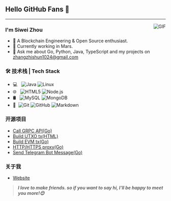 ## Hello GitHub Fans 👋
---
<img align="right" alt="GIF" src="https://raw.githubusercontent.com/JoeyBling/JoeyBling/master/pic/pusheencode.gif" />

### I'm Siwei Zhou

- 🌟 A Blockchain Engineering & Open Source enthusiast.
- 🌱 Currently working in Mars.
- 💬 Ask me about Go, Python, Java, TypeScript and my projects on [zhangzhishun1024@gmail.com](mailto:zhangzhishun1024@gmail.com)

### 🛠 技术栈 | Tech Stack

- 💻 &#160; ![Java](https://img.shields.io/badge/-Java-333333?style=flat&logo=Java&logoColor=007396)
![Linux](https://img.shields.io/badge/-Linux-333333?style=flat&logo=Linux&logoColor=FCC624)
- 🌐 &#160; ![HTML5](https://img.shields.io/badge/-HTML5-333333?style=flat&logo=HTML5)
![Node.js](https://img.shields.io/badge/-Node.js-333333?style=flat&logo=node.js)
- 🛢 &#160; ![MySQL](https://img.shields.io/badge/-MySQL-333333?style=flat&logo=mysql)
![MongoDB](https://img.shields.io/badge/-MongoDB-333333?style=flat&logo=mongodb)
- 🔧 &#160;![Git](https://img.shields.io/badge/-Git-333333?style=flat&logo=git)
![GitHub](https://img.shields.io/badge/-GitHub-333333?style=flat&logo=github)
![Markdown](https://img.shields.io/badge/-Markdown-333333?style=flat&logo=markdown)

### 开源项目
- [Call GRPC API(Go)](https://github.com/zhangzhishun/grpc-call)
- [Build UTXO tx(HTML)](https://github.com/zhangzhishun/utxo-transaction-builder)
- [Build EVM tx(Go)](https://github.com/w3ixyz/evm-build-tx)
- [HTTP/HTTPS proxy(Go)](https://github.com/zhangzhishun/http-proxy-go)
- [Send Telegram Bot Message(Go)](https://github.com/w3ixyz/telegram-bot)

### 关于我
- [Website](https://web3idea.xyz)

> ***I love to make friends. so if you want to say hi, I'll be happy to meet you more!😊***
